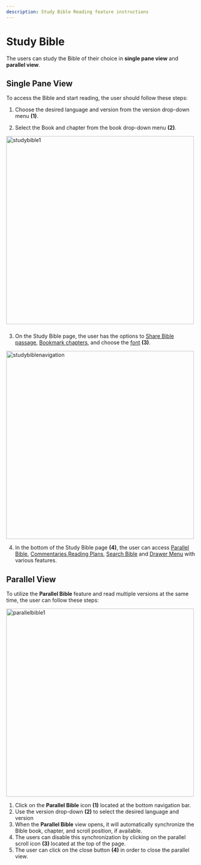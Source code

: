 ```yaml
---
description: Study Bible Reading feature instructions
---
```


# Study Bible

The users can study the Bible of their choice in **single pane view** and **parallel view**.

## Single Pane View

To access the Bible and start reading, the user should follow these steps: 

1. Choose the desired language and version from the version drop-down menu **(1)**.

2. Select the Book and chapter from the book drop-down menu **(2)**.

<img src="/img/assets/studybible1.png" width="500px" alt="studybible1" className="img-border" />

###

3. On the Study Bible page, the user has the options to [Share Bible passage](./readBible#search-bible-reference), [Bookmark chapters](./bookmarks),  and choose the [font](./readBible#font-settings) **(3)**.

<img src="/img/assets/studybiblebottombar.png" width="500px" alt="studybiblenavigation" className="img-border" />

4. In the bottom of the Study Bible page  **(4)**, the user can access [Parallel Bible](./studyBible#parallel-bible), [Commentaries](./commentaries),[Reading Plans](./readingPlans), [Search Bible](./searchBible) and [Drawer Menu](./websiteNavigation#drawer-menu) with various features. 

## Parallel View
To utilize the **Parallel Bible** feature and read multiple versions at the same time, the user can follow these steps: 

<img src="/img/assets/parallelbible1.png" width="500px" alt="parallelbible1" className="img-border" />


1. Click on the **Parallel Bible** icon **(1)** located at the bottom navigation bar.
2. Use the version drop-down **(2)** to select the desired language and version 
3. When the **Parallel Bible** view opens, it will automatically synchronize the Bible book, chapter, and scroll position, if available. 
4. The users can disable this synchronization by clicking on the parallel scroll icon **(3)** located at the top of the page. 
5. The user can click on the close button **(4)** in order to close the parallel view.  

   

